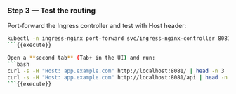 ### Step 3 — Test the routing

Port-forward the Ingress controller and test with Host header:

```bash
kubectl -n ingress-nginx port-forward svc/ingress-nginx-controller 8081:80
```{{execute}}

Open a **second tab** (Tab+ in the UI) and run:
```bash
curl -s -H "Host: app.example.com" http://localhost:8081/ | head -n 3
curl -s -H "Host: app.example.com" http://localhost:8081/api | head -n 3
```{{execute}}
